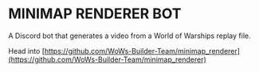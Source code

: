 # MINIMAP RENDERER BOT
A Discord bot that generates a video from a World of Warships replay file.

Head into [https://github.com/WoWs-Builder-Team/minimap_renderer](https://github.com/WoWs-Builder-Team/minimap_renderer)
